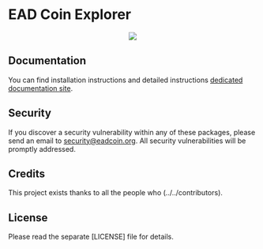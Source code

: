 # EAD Coin Explorer

<p align="center">
    <img src="https://github.com/eadcoin/explorer/banner.png" />
</p>

## Documentation

You can find installation instructions and detailed instructions [dedicated documentation site](https://docs.eadcoin.org).

## Security

If you discover a security vulnerability within any of these packages, please send an email to security@eadcoin.org. All security vulnerabilities will be promptly addressed.

## Credits

This project exists thanks to all the people who (../../contributors).

## License

Please read the separate [LICENSE] file for details.
